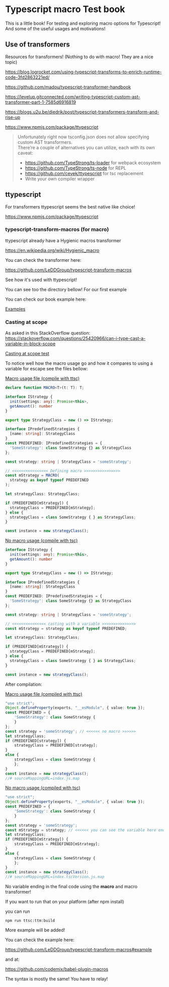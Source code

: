 # Typescript macro Test book

This is a little book! For testing and exploring macro options for Typescript! And some of the useful usages and motivations!

## Use of transformers

Resources for transformers! (Nothing to do with macro! They are a nice topic)

https://blog.logrocket.com/using-typescript-transforms-to-enrich-runtime-code-3fd2863221ed/

https://github.com/madou/typescript-transformer-handbook

https://levelup.gitconnected.com/writing-typescript-custom-ast-transformer-part-1-7585d6916819

https://blogs.u2u.be/diedrik/post/typescript-transformers-transform-and-rise-up

https://www.npmjs.com/package/ttypescript

> Unfortunately right now tsconfig.json does not allow specifying custom AST transformers.<br>
> There’re a couple of alternatives you can utilize, each with its own caveat:<br>
> - https://github.com/TypeStrong/ts-loader for webpack ecosystem<br>
> - https://github.com/TypeStrong/ts-node for REPL<br>
> - https://github.com/cevek/ttypescript for tsc replacement<br>
> - Write your own compiler wrapper

## ttypescript

For transformers ttypescript seems the best native like choice!

https://www.npmjs.com/package/ttypescript

### typescript-transform-macros (for macro)

ttypescript already have a Hygienic macros transformer

https://en.wikipedia.org/wiki/Hygienic_macro

You can check the transformer here:

https://github.com/LeDDGroup/typescript-transform-macros

See how it's used with ttypescript!

You can see too the directory bellow! For our first example

You can check our book example here:

[Examples](./ttypescriptTransformer/typescript-transform-macros/)

### Casting at scope

As asked in this StackOverflow question: https://stackoverflow.com/questions/25420966/can-i-type-cast-a-variable-in-block-scope

[Casting at scope test](./ttypescriptTransformer/typescript-transform-macros/src/castingAtScope)

To notice well how the macro usage go and how it compares to using a variable for escape see the files bellow:

[Macro usage file (compile with ttsc)](./ttypescriptTransformer/typescript-transform-macros/src/castingAtScope/index.ts)

```ts
declare function MACRO<T>(t: T): T;

interface IStrategy {
  init(settings: any): Promise<this>,
  getAmount(): number
}

export type StrategyClass = new () => IStrategy;

interface IPredefinedStrategies {
  [name: string]: StrategyClass
}
const PREDEFINED: IPredefinedStrategies = {
  'SomeStrategy': class SomeStrategy {} as StrategyClass
};

const strategy: string | StrategyClass = 'someStrategy';

// <<<<<<<<<<<<<<<< Defining macro >>>>>>>>>>>>>>>>
const mStrategy = MACRO(
  strategy as keyof typeof PREDEFINED
);

let strategyClass: StrategyClass;

if (PREDEFINED[mStrategy]) {
  strategyClass = PREDEFINED[mStrategy];
} else {
  strategyClass = class SomeStrategy { } as StrategyClass;
}

const instance = new strategyClass();
```

[No macro usage (compile with tsc)](./ttypescriptTransformer/typescript-transform-macros/src/castingAtScope/index.tscVersion.ts)

```ts
interface IStrategy {
  init(settings: any): Promise<this>,
  getAmount(): number
}

export type StrategyClass = new () => IStrategy;

interface IPredefinedStrategies {
  [name: string]: StrategyClass
}
const PREDEFINED: IPredefinedStrategies = {
  'SomeStrategy': class SomeStrategy {} as StrategyClass
};

const strategy: string | StrategyClass = 'someStrategy';

// <<<<<<<<<<<<<<< casting with a variable >>>>>>>>>>>>>>>
const mStrategy = strategy as keyof typeof PREDEFINED;

let strategyClass: StrategyClass;

if (PREDEFINED[mStrategy]) {
  strategyClass = PREDEFINED[mStrategy];
} else {
  strategyClass = class SomeStrategy { } as StrategyClass;
}

const instance = new strategyClass();
```

After compilation:

[Macro usage file (compiled with ttsc)](./ttypescriptTransformer/typescript-transform-macros/dist/castingAtScope/index.js)

```ts
"use strict";
Object.defineProperty(exports, "__esModule", { value: true });
const PREDEFINED = {
    'SomeStrategy': class SomeStrategy {
    }
};
const strategy = 'someStrategy'; // <<<<<< no macro >>>>>>
let strategyClass;
if (PREDEFINED[strategy]) {
    strategyClass = PREDEFINED[strategy];
}
else {
    strategyClass = class SomeStrategy {
    };
}
const instance = new strategyClass();
//# sourceMappingURL=index.js.map
```

[No macro usage (compiled with tsc)](./ttypescriptTransformer/typescript-transform-macros/dist/castingAtScope/index.tscVersion.js)

```ts
"use strict";
Object.defineProperty(exports, "__esModule", { value: true });
const PREDEFINED = {
    'SomeStrategy': class SomeStrategy {
    }
};
const strategy = 'someStrategy';
const mStrategy = strategy; // <<<<<< you can see the variable here ending in final code >>>>>>
let strategyClass;
if (PREDEFINED[mStrategy]) {
    strategyClass = PREDEFINED[mStrategy];
}
else {
    strategyClass = class SomeStrategy {
    };
}
const instance = new strategyClass();
//# sourceMappingURL=index.tscVersion.js.map
```

No variable ending in the final code using the **macro** and macro transformer!

If you want to run that on your platform (after npm install)

you can run

```
npm run ttsc:ttm:build
```

More example will be added!

You can check the example here:

https://github.com/LeDDGroup/typescript-transform-macros#example

and at:

https://github.com/codemix/babel-plugin-macros

The syntax is mostly the same! You have to relay!
